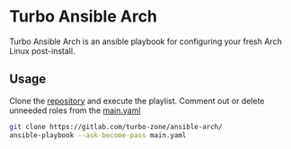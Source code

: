 # Turbo Ansible Arch

Turbo Ansible Arch is an ansible playbook for configuring your fresh Arch Linux post-install. 
## Usage

Clone the [repository](https://gitlab.com/turbo-zone/ansible-arch/) and execute the playlist. 
Comment out or delete unneeded roles from the [main.yaml](https://gitlab.com/turbo-zone/ansible-arch/-/blob/master/main.yaml)

```bash
git clone https://gitlab.com/turbo-zone/ansible-arch/
ansible-playbook --ask-become-pass main.yaml 
```